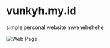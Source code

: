# vunkyh.my.id

simple personal website mwehehehehe

![Web Page](https://github.com/vunky-himawan/vunkyh.my.id/assets/69801752/c3d82300-13a7-43bf-8ad6-ecef27ec136c)
